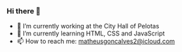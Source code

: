 ### Hi there 👋

- 🔭 I’m currently working at the City Hall of Pelotas
- 🌱 I’m currently learning HTML, CSS and JavaScript
- 📫 How to reach me: matheusgoncalves2@icloud.com

